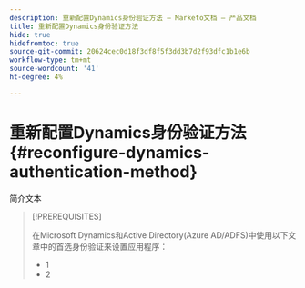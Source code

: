 ```yaml
---
description: 重新配置Dynamics身份验证方法 — Marketo文档 — 产品文档
title: 重新配置Dynamics身份验证方法
hide: true
hidefromtoc: true
source-git-commit: 20624cec0d18f3df8f5f3dd3b7d2f93dfc1b1e6b
workflow-type: tm+mt
source-wordcount: '41'
ht-degree: 4%

---
```


# 重新配置Dynamics身份验证方法 {#reconfigure-dynamics-authentication-method}

简介文本

>[!PREREQUISITES]
>
>在Microsoft Dynamics和Active Directory(Azure AD/ADFS)中使用以下文章中的首选身份验证来设置应用程序：
>* 1
>* 2


